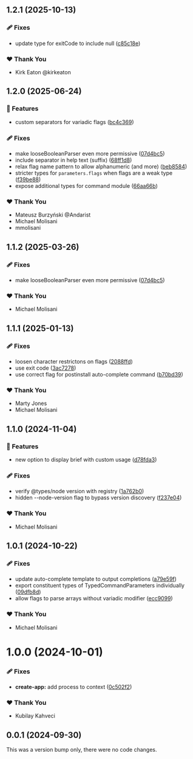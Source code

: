 ## 1.2.1 (2025-10-13)

### 🩹 Fixes

- update type for exitCode to include null ([c85c18e](https://github.com/bloomberg/stricli/commit/c85c18e))

### ❤️ Thank You

- Kirk Eaton @kirkeaton

## 1.2.0 (2025-06-24)

### 🚀 Features

- custom separators for variadic flags ([bc4c369](https://github.com/bloomberg/stricli/commit/bc4c369))

### 🩹 Fixes

- make looseBooleanParser even more permissive ([07d4bc5](https://github.com/bloomberg/stricli/commit/07d4bc5))
- include separator in help text (suffix) ([68ff1d8](https://github.com/bloomberg/stricli/commit/68ff1d8))
- relax flag name pattern to allow alphanumeric (and more) ([beb8584](https://github.com/bloomberg/stricli/commit/beb8584))
- stricter types for `parameters.flags` when flags are a weak type ([f39be88](https://github.com/bloomberg/stricli/commit/f39be88))
- expose additional types for command module ([66aa66b](https://github.com/bloomberg/stricli/commit/66aa66b))

### ❤️ Thank You

- Mateusz Burzyński @Andarist
- Michael Molisani
- mmolisani

## 1.1.2 (2025-03-26)


### 🩹 Fixes

- make looseBooleanParser even more permissive ([07d4bc5](https://github.com/bloomberg/stricli/commit/07d4bc5))

### ❤️  Thank You

- Michael Molisani

## 1.1.1 (2025-01-13)


### 🩹 Fixes

- loosen character restrictons on flags ([2088ffd](https://github.com/bloomberg/stricli/commit/2088ffd))
- use exit code ([3ac7278](https://github.com/bloomberg/stricli/commit/3ac7278))
- use correct flag for postinstall auto-complete command ([b70bd39](https://github.com/bloomberg/stricli/commit/b70bd39))

### ❤️  Thank You

- Marty Jones
- Michael Molisani

## 1.1.0 (2024-11-04)


### 🚀 Features

- new option to display brief with custom usage ([d78fda3](https://github.com/bloomberg/stricli/commit/d78fda3))

### 🩹 Fixes

- verify @types/node version with registry ([1a762b0](https://github.com/bloomberg/stricli/commit/1a762b0))
- hidden --node-version flag to bypass version discovery ([f237e04](https://github.com/bloomberg/stricli/commit/f237e04))

### ❤️  Thank You

- Michael Molisani

## 1.0.1 (2024-10-22)


### 🩹 Fixes

- update auto-complete template to output completions ([a79e59f](https://github.com/bloomberg/stricli/commit/a79e59f))
- export constituent types of TypedCommandParameters individually ([09dfb8d](https://github.com/bloomberg/stricli/commit/09dfb8d))
- allow flags to parse arrays without variadic modifier ([ecc9099](https://github.com/bloomberg/stricli/commit/ecc9099))

### ❤️  Thank You

- Michael Molisani

# 1.0.0 (2024-10-01)


### 🩹 Fixes

- **create-app:** add process to context ([0c502f2](https://github.com/bloomberg/stricli/commit/0c502f2))

### ❤️  Thank You

- Kubilay Kahveci

## 0.0.1 (2024-09-30)

This was a version bump only, there were no code changes.
